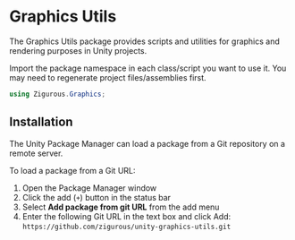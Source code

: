 # Graphics Utils

The Graphics Utils package provides scripts and utilities for graphics and rendering purposes in Unity projects.

Import the package namespace in each class/script you want to use it. You may need to regenerate project files/assemblies first.

```csharp
using Zigurous.Graphics;
```

## Installation

The Unity Package Manager can load a package from a Git repository on a remote server.

To load a package from a Git URL:

1. Open the Package Manager window
2. Click the add (`+`) button in the status bar
3. Select **Add package from git URL** from the add menu
4. Enter the following Git URL in the text box and click Add:
   `https://github.com/zigurous/unity-graphics-utils.git`
